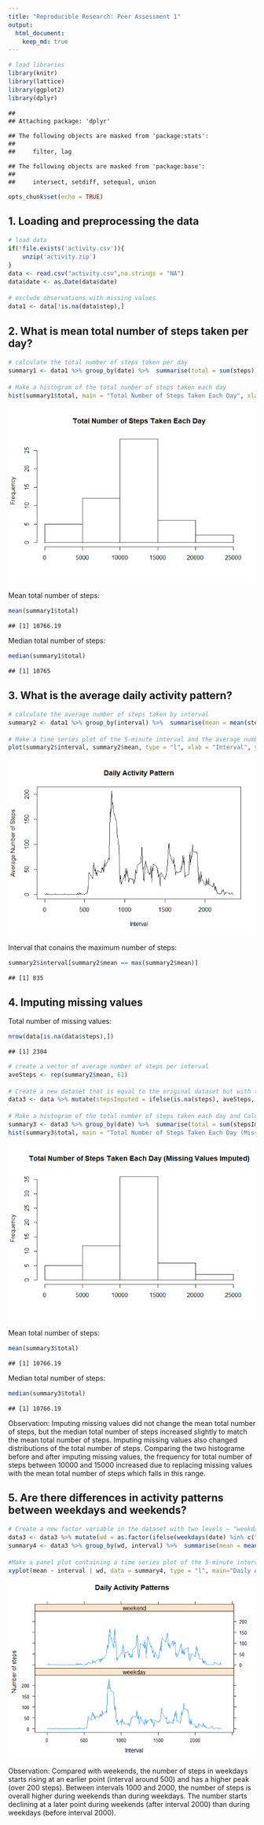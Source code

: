 ```yaml
---
title: "Reproducible Research: Peer Assessment 1"
output: 
  html_document:
    keep_md: true
---
```



```r
# load libraries
library(knitr)
library(lattice)
library(ggplot2)
library(dplyr)
```

```
## 
## Attaching package: 'dplyr'
```

```
## The following objects are masked from 'package:stats':
## 
##     filter, lag
```

```
## The following objects are masked from 'package:base':
## 
##     intersect, setdiff, setequal, union
```

```r
opts_chunk$set(echo = TRUE)
```


## 1. Loading and preprocessing the data 

```r
# load data
if(!file.exists('activity.csv')){
    unzip('activity.zip')
}
data <- read.csv("activity.csv",na.strings = "NA")
data$date <- as.Date(data$date)

# exclude observations with missing values
data1 <- data[!is.na(data$step),]
```


## 2. What is mean total number of steps taken per day?

```r
# calculate the total number of steps taken per day
summary1 <- data1 %>% group_by(date) %>%  summarise(total = sum(steps))

# Make a histogram of the total number of steps taken each day
hist(summary1$total, main = "Total Number of Steps Taken Each Day", xlab = "")
```

![](PA1_template_files/figure-html/total_steps-1.png)<!-- -->


Mean total number of steps:

```r
mean(summary1$total) 
```

```
## [1] 10766.19
```

Median total number of steps:

```r
median(summary1$total)
```

```
## [1] 10765
```

## 3. What is the average daily activity pattern?

```r
# calculate the average number of steps taken by interval
summary2 <- data1 %>% group_by(interval) %>%  summarise(mean = mean(steps))

# Make a time series plot of the 5-minute interval and the average number of steps taken, averaged across all days
plot(summary2$interval, summary2$mean, type = "l", xlab = "Interval", ylab = "Average Number of Steps", main = "Daily Activity Pattern")
```

![](PA1_template_files/figure-html/average_daily_activity_pattern-1.png)<!-- -->


Interval that conains the maximum number of steps:

```r
summary2$interval[summary2$mean == max(summary2$mean)]
```

```
## [1] 835
```


## 4. Imputing missing values


Total number of missing values:

```r
nrow(data[is.na(data$steps),])
```

```
## [1] 2304
```


```r
# create a vector of average number of steps per interval
aveSteps <- rep(summary2$mean, 61)

# Create a new dataset that is equal to the original dataset but with the missing data filled in with average number of steps
data3 <- data %>% mutate(stepsImputed = ifelse(is.na(steps), aveSteps, steps))

# Make a histogram of the total number of steps taken each day and Calculate and report the mean and median total number of steps taken per day. 
summary3 <- data3 %>% group_by(date) %>%  summarise(total = sum(stepsImputed))
hist(summary3$total, main = "Total Number of Steps Taken Each Day (Missing Values Imputed)", xlab = "")
```

![](PA1_template_files/figure-html/total_steps_imputed-1.png)<!-- -->

Mean total number of steps:

```r
mean(summary3$total)
```

```
## [1] 10766.19
```
Median total number of steps:

```r
median(summary3$total)
```

```
## [1] 10766.19
```


Observation: Imputing missing values did not change the mean total number of steps, but the median total number of steps increased slightly to match the mean total number of steps. Imputing missing values also changed distributions of the total number of steps. Comparing the two histograme before and after imputing missing values, the frequency for total number of steps between 10000 and 15000 increased due to replacing missing values with the mean total number of steps which falls in this range.   


## 5. Are there differences in activity patterns between weekdays and weekends?


```r
# Create a new factor variable in the dataset with two levels – “weekday” and “weekend” indicating whether a given date is a weekday or weekend day.
data3 <- data3 %>% mutate(wd = as.factor(ifelse(weekdays(date) %in% c("Saturday","Sunday"),"weekend","weekday")))
summary4 <- data3 %>% group_by(wd, interval) %>%  summarise(mean = mean(stepsImputed))

#Make a panel plot containing a time series plot of the 5-minute interval (x-axis) and the average number of steps taken, averaged across all weekday days or weekend days (y-axis). 
xyplot(mean ~ interval | wd, data = summary4, type = "l", main="Daily Activity Patterns", xlab="Interval", ylab = "Number of steps", layout=c(1,2))
```

![](PA1_template_files/figure-html/diff_activity_patterns-1.png)<!-- -->


Observation: Compared with weekends, the number of steps in weekdays starts rising at an earlier point (interval around 500) and has a higher peak (over 200 steps). Between intervals 1000 and 2000, the number of steps is overall higher during weekends than during weekdays. The number starts declining at a later point during weekends (after interval 2000) than during weekdays (before interval 2000).
